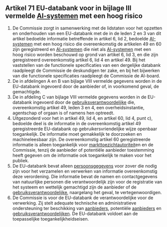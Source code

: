 ## Artikel 71 EU-databank voor in bijlage III vermelde [AI-systemen](a3.md#^ai-systeem) met een hoog risico

1. De Commissie zorgt in samenwerking met de lidstaten voor het opzetten en onderhouden van een EU-databank met de in de leden 2 en 3 van dit artikel bedoelde informatie betreffende in artikel 6, lid 2, bedoelde [AI-systemen](a3.md#^ai-systeem) met een hoog risico die overeenkomstig de artikelen 49 en 60 zijn geregistreerd en [AI-systemen](a3.md#^ai-systeem) die niet als [AI-systemen](a3.md#^ai-systeem) met een hoog risico worden beschouwd op grond van artikel 6, lid 3, en die zijn geregistreerd overeenkomstig artikel 6, lid 4 en artikel 49. Bij het vaststellen van de functionele specificaties van een dergelijke databank raadpleegt de Commissie de deskundigen ter zake, en bij het bijwerken van die functionele specificaties raadpleegt de Commissie de AI-board.
2. De in afdelingen A en B van bijlage VIII vermelde gegevens worden in de EU-databank ingevoerd door de aanbieder of, in voorkomend geval, de gemachtigde.
3. De in afdeling C van bijlage VIII vermelde gegevens worden in de EU-databank ingevoerd door de [gebruiksverantwoordelijke](a3.md#^gebruiksverantwoordelijke) die, overeenkomstig artikel 49, leden 3 en 4, een overheidsinstantie, agentschap of orgaan is of namens hen optreedt.
4. Uitgezonderd voor het in artikel 49, lid 4, en artikel 60, lid 4, punt c), bedoelde deel is de informatie in de overeenkomstig artikel 49 geregistreerde EU-databank op gebruikersvriendelijke wijze openbaar toegankelijk. De informatie moet gemakkelijk te doorzoeken en machineleesbaar zijn. De overeenkomstig artikel 60 geregistreerde informatie is alleen toegankelijk voor [markttoezichtautoriteit](a3.md#^mta)en en de Commissie, tenzij de aanbieder of potentiële aanbieder toestemming heeft gegeven om de informatie ook toegankelijk te maken voor het publiek.
5. De EU-databank bevat alleen [persoonsgegevens](a3.md#^persg) voor zover die nodig zijn voor het verzamelen en verwerken van informatie overeenkomstig deze verordening. Die informatie bevat de namen en contactgegevens van natuurlijke personen die verantwoordelijk zijn voor de registratie van het systeem en wettelijk gemachtigd zijn de aanbieder of de [gebruiksverantwoordelijke](a3.md#^gebruiksverantwoordelijke), naargelang het geval, te vertegenwoordigen.
6. De Commissie is voor de EU-databank de verantwoordelijke voor de verwerking. Zij stelt adequate technische en administratieve ondersteuning ter beschikking van [aanbieders](a3.md#^aanbieder), potentiële [aanbieders](a3.md#^aanbieder) en [gebruiksverantwoordelijken](a3.md#^gebruiksverantwoordelijke). De EU-databank voldoet aan de toepasselijke toegankelijkheidseisen.